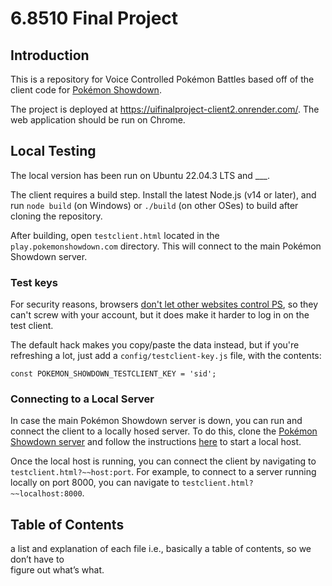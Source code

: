 6.8510 Final Project
========================================================================

Introduction
------------------------------------------------------------------------
This is a repository for Voice Controlled Pokémon Battles based off of the client code for [Pokémon Showdown](https://github.com/smogon/pokemon-showdown-client).

The project is deployed at https://uifinalproject-client2.onrender.com/. The web application should be run on Chrome. 

Local Testing 
------------------------------------------------------------------------
The local version has been run on Ubuntu 22.04.3 LTS and ___. 

The client requires a build step. Install the latest Node.js (v14 or later), and run `node build` (on Windows) or `./build` (on other OSes) to build after cloning the repository. 

After building, open  `testclient.html` located in the `play.pokemonshowdown.com` directory. This will connect to the main Pokémon Showdown server. 

  

### Test keys
For security reasons, browsers [don't let other websites control PS][5], so they can't screw with your account, but it does make it harder to log in on the test client.

  The default hack makes you copy/paste the data instead, but if you're refreshing a lot, just add a `config/testclient-key.js` file, with the contents:

`const POKEMON_SHOWDOWN_TESTCLIENT_KEY = 'sid';`

### Connecting to a Local Server
In case the main Pokémon Showdown server is down, you can run and connect the client to a locally hosed server. To do this, clone the [Pokémon Showdown server](https://github.com/smogon/pokemon-showdown/tree/master) and follow the instructions [here](https://github.com/smogon/pokemon-showdown/blob/master/server/README.md) to start a local host. 

Once the local host is running, you can connect the client by navigating to  `testclient.html?~~host:port`. For example, to connect to a server running locally on port 8000, you can navigate to  `testclient.html?~~localhost:8000`.

[5]: https://developer.mozilla.org/en-US/docs/Web/HTTP/CORS

    
Table of Contents
------------------------------------------------------------------------

 a list and explanation of each file i.e., basically a table of contents, so we don’t have to  
figure out what’s what.